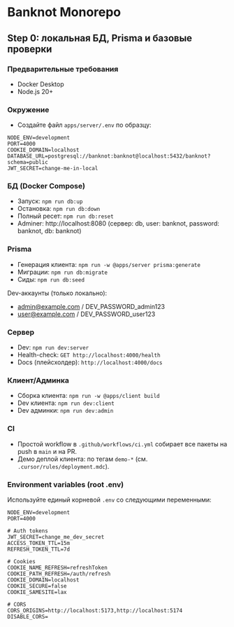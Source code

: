 # Banknot Monorepo

## Step 0: локальная БД, Prisma и базовые проверки

### Предварительные требования
- Docker Desktop
- Node.js 20+

### Окружение
- Создайте файл `apps/server/.env` по образцу:

```
NODE_ENV=development
PORT=4000
COOKIE_DOMAIN=localhost
DATABASE_URL=postgresql://banknot:banknot@localhost:5432/banknot?schema=public
JWT_SECRET=change-me-in-local
```

### БД (Docker Compose)
- Запуск: `npm run db:up`
- Остановка: `npm run db:down`
- Полный ресет: `npm run db:reset`
- Adminer: http://localhost:8080 (сервер: db, user: banknot, password: banknot, db: banknot)

### Prisma
- Генерация клиента: `npm run -w @apps/server prisma:generate`
- Миграции: `npm run db:migrate`
- Сиды: `npm run db:seed`

Dev-аккаунты (только локально):
- admin@example.com / DEV_PASSWORD_admin123
- user@example.com / DEV_PASSWORD_user123

### Сервер
- Dev: `npm run dev:server`
- Health-check: `GET http://localhost:4000/health`
- Docs (плейсхолдер): `http://localhost:4000/docs`

### Клиент/Админка
- Сборка клиента: `npm run -w @apps/client build`
- Dev клиента: `npm run dev:client`
- Dev админки: `npm run dev:admin`

### CI
- Простой workflow в `.github/workflows/ci.yml` собирает все пакеты на push в `main` и на PR.
- Демо деплой клиента: по тегам `demo-*` (см. `.cursor/rules/deployment.mdc`).


### Environment variables (root .env)

Используйте единый корневой `.env` со следующими переменными:

```
NODE_ENV=development
PORT=4000

# Auth tokens
JWT_SECRET=change_me_dev_secret
ACCESS_TOKEN_TTL=15m
REFRESH_TOKEN_TTL=7d

# Cookies
COOKIE_NAME_REFRESH=refreshToken
COOKIE_PATH_REFRESH=/auth/refresh
COOKIE_DOMAIN=localhost
COOKIE_SECURE=false
COOKIE_SAMESITE=lax

# CORS
CORS_ORIGINS=http://localhost:5173,http://localhost:5174
DISABLE_CORS=
```


